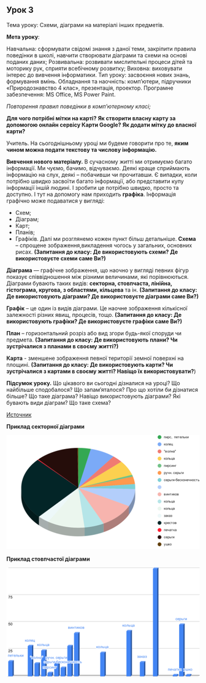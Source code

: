 ## Урок 3
Тема уроку: Схеми, діаграми на матеріалі інших предметів.
 
**Мета уроку**: 
 
Навчальна: сформувати свідомі знання з даної теми, закріпити правила поведінки в школі, навчити створювати діаграми та схеми на основі поданих даних;
Розвивальна: розвивати мислительні процеси дітей та моторику рук, сприяти всебічному розвитку;
Виховна: виховувати інтерес до вивчення інформатики.
Тип уроку: засвоєння нових знань, формування вмінь.
Обладнання та наочність: комп’ютери, підручники «Природознавство 4 клас», презентація, проектор.
Програмне забезпечення: MS Office, MS Power Paint.

*Повторення правил поведінки в комп’ютерному класі;*

**Для чого потрібні мітки на карті?**
**Як створити власну карту за допомогою онлайн сервісу Карти Google?**
**Як додати мітку до власної карти?**

Учитель. На сьогоднішньому уроці ми будеме говорити про те, **яким чином можна подати текстову та числову інформацію.**

**Вивчення нового матеріалу.**
В сучасному житті ми отримуємо багато інформації. Ми чуємо, бачимо, відчуваємо. Деякі краще сприймають інформацію на слух, деякі – побачивши чи прочитавши. Є випадки, коли потрібно швидко засвоїти багато інформації, або представити купу інформації іншій людині. І зробити це потрібно швидко, просто та доступно. І тут на допомогу нам приходить **графіка**. Інформація графічно може подаватися у вигляді:
- Схем;
- Діаграм;
- Карт;
- Планів;
- Графіків.
Далі ми розглянемо кожен пункт більш детальніше.
**Схема** – спрощене зображення,викладення чогось у загальних, основних рисах. **(Запитання до класу: Де використовують схеми? Де використовуєте схеми саме Ви?)**

**Діаграма** — графічне зображення, що наочно у вигляді певних фігур показує співвідношення між різними величинами, які порівнюються. 
Діаграми бувають таких видів: **секторна, стовпчаста, лінійна, гістограма, кругова, з областями, кільцева** та ін.
**(Запитання до класу: Де використовують діаграми? Де використовуєте діаграми саме Ви?)**

**Графік** – це один із видів діаграми. Це наочне зображення кількісної залежності різних явищ, процесів, тощо.
**(Запитання до класу: Де використовують графіки? Де використовуєте графіки саме Ви?)**

**План** – горизонтальний розріз або вид згори будь-якої споруди чи предмета.
**(Запитання до класу: Де використовують плани? Чи зустрічалися з планами в своєму житті?)**

**Карта** - зменшене зображення певної території земної поверхні на площині.
**(Запитання до класу: Де використовують карти? Чи зустрічалися з картами в своєму житті? Навіщо їх використовувати?**)

**Підсумок уроку.**
 Що цікавого ви сьогодні дізналися на уроці?
 Що найбільше сподобалося?
 Що запам’яталося?
 Про що хотіли би дізнатися більше?
 Що таке діаграма?
 Навіщо використовують діаграми?
Які бувають види діаграм?
 Що таке схема?

[Источник](https://naurok.com.ua/urok-4-rozrobka-uroku-dlya-4-klasu-z-temi-grafika-shemi-diagrami-na-materiali-inshih-predmetiv-6056.html)

**Приклад секторної діаграми**

![chart](./../img/chart.svg)

**Приклад стовпчастої діаграми**

![chart1](./../img/chart1.svg)